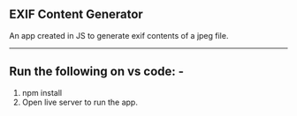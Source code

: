 EXIF Content Generator
--------------------------------------------------------------
An app created in JS to generate exif contents of a jpeg file.



---------------------------------------------------------------
Run the following on vs code: - 
---------------------------------------------------------------

1. npm install 
2. Open live server to run the app.
